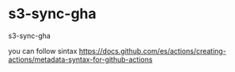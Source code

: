 # s3-sync-gha
s3-sync-gha

you can follow sintax
https://docs.github.com/es/actions/creating-actions/metadata-syntax-for-github-actions
